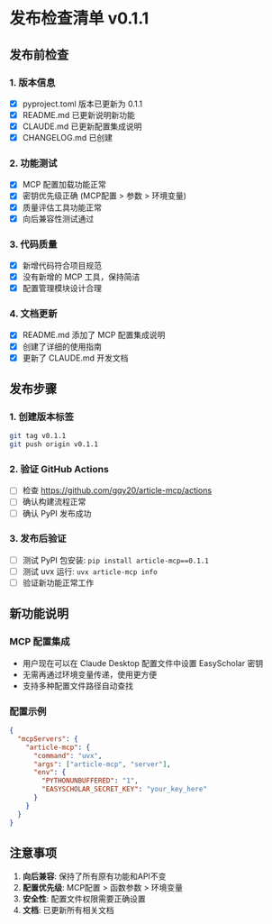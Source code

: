 # 发布检查清单 v0.1.1

## 发布前检查

### 1. 版本信息
- [x] pyproject.toml 版本已更新为 0.1.1
- [x] README.md 已更新说明新功能
- [x] CLAUDE.md 已更新配置集成说明
- [x] CHANGELOG.md 已创建

### 2. 功能测试
- [x] MCP 配置加载功能正常
- [x] 密钥优先级正确 (MCP配置 > 参数 > 环境变量)
- [x] 质量评估工具功能正常
- [x] 向后兼容性测试通过

### 3. 代码质量
- [x] 新增代码符合项目规范
- [x] 没有新增的 MCP 工具，保持简洁
- [x] 配置管理模块设计合理

### 4. 文档更新
- [x] README.md 添加了 MCP 配置集成说明
- [x] 创建了详细的使用指南
- [x] 更新了 CLAUDE.md 开发文档

## 发布步骤

### 1. 创建版本标签
```bash
git tag v0.1.1
git push origin v0.1.1
```

### 2. 验证 GitHub Actions
- [ ] 检查 https://github.com/gqy20/article-mcp/actions
- [ ] 确认构建流程正常
- [ ] 确认 PyPI 发布成功

### 3. 发布后验证
- [ ] 测试 PyPI 包安装: `pip install article-mcp==0.1.1`
- [ ] 测试 uvx 运行: `uvx article-mcp info`
- [ ] 验证新功能正常工作

## 新功能说明

### MCP 配置集成
- 用户现在可以在 Claude Desktop 配置文件中设置 EasyScholar 密钥
- 无需再通过环境变量传递，使用更方便
- 支持多种配置文件路径自动查找

### 配置示例
```json
{
  "mcpServers": {
    "article-mcp": {
      "command": "uvx",
      "args": ["article-mcp", "server"],
      "env": {
        "PYTHONUNBUFFERED": "1",
        "EASYSCHOLAR_SECRET_KEY": "your_key_here"
      }
    }
  }
}
```

## 注意事项

1. **向后兼容**: 保持了所有原有功能和API不变
2. **配置优先级**: MCP配置 > 函数参数 > 环境变量
3. **安全性**: 配置文件权限需要正确设置
4. **文档**: 已更新所有相关文档